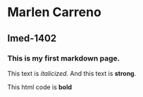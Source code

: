 # Marlen Carreno

## Imed-1402

### This is my first markdown page.
This text is *italicized*. And this text is **strong**.

This html code is <strong> bold </strong>
